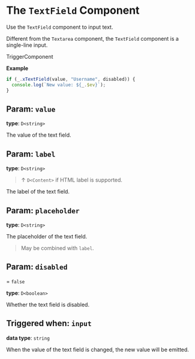 <script setup>
import Kind from "helpers/kind.vue";
import Optional from "helpers/optional.vue";
</script>

# The `TextField` Component

Use the `TextField` component to input text.

Different from the `Textarea` component, the `TextField` component is a single-line input.

<Kind>TriggerComponent</Kind>

**Example**

```ts
if (_.xTextField(value, "Username", disabled)) {
  console.log(`New value: ${_.$ev}`);
}
```

## Param: `value`

**type**: `D<string>`

The value of the text field.

## Param: `label`

<Optional/>

**type**: `D<string>`

> ↑ `D<Content>` if HTML label is supported.

The label of the text field.

## Param: `placeholder`

<Optional/>

**type**: `D<string>`

The placeholder of the text field.

> May be combined with `label`.

## Param: `disabled`

<Optional/> = `false`

**type**: `D<boolean>`

Whether the text field is disabled.

## Triggered when: `input`

**data type**: `string`

When the value of the text field is changed, the new value will be emitted.
